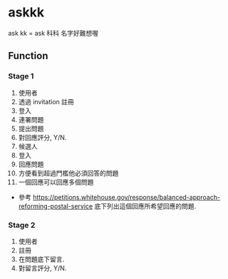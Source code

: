 askkk
=====

ask kk = ask 科科
名字好難想喔

Function
--------

### Stage 1

1. 使用者
  1. 透過 invitation 註冊
  2. 登入
  3. 連署問題
  4. 提出問題
  5. 對回應評分, Y/N.
2. 候選人
  1. 登入
  2. 回應問題
  3. 方便看到超過門檻他必須回答的問題
3. 一個回應可以回應多個問題
  * 參考 <https://petitions.whitehouse.gov/response/balanced-approach-reforming-postal-service> 底下列出這個回應所希望回應的問題.

### Stage 2

1. 使用者
  1. 註冊
  2. 在問題底下留言.
  3. 對留言評分, Y/N.

